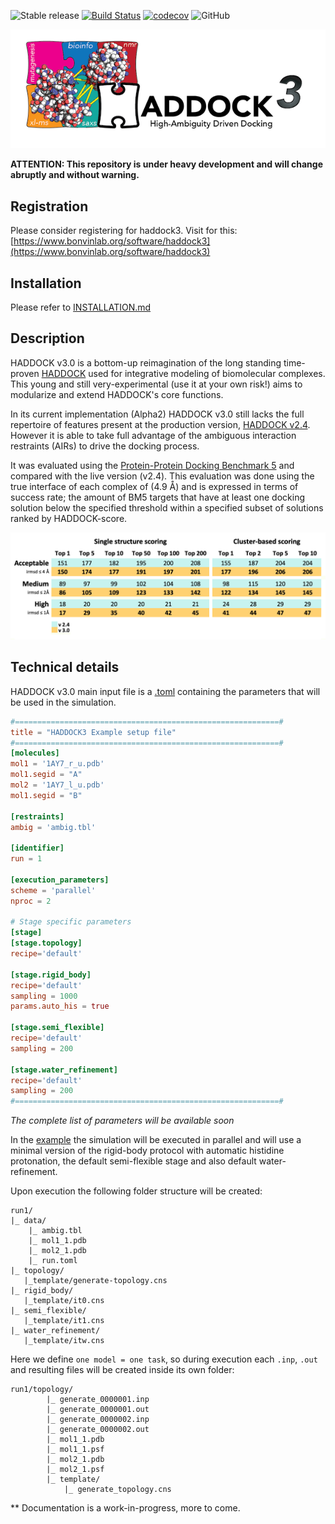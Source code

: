 ![Stable release](https://badgen.net/badge/release/3.0.a2/orange)
[![Build Status](http://alembick.science.uu.nl:8080/buildStatus/icon?job=haddock3%2Fmaster)](http://alembick.science.uu.nl:8080/job/haddock3/job/master/)
[![codecov](https://codecov.io/gh/haddocking/haddock3/branch/master/graph/badge.svg?token=K2UshyxoRu)](https://codecov.io/gh/haddocking/haddock3)
![GitHub](https://img.shields.io/github/license/haddocking/haddock3?color=blue)

![HADDOCK3](docs/media/HADDOCK3-logo.png)


**ATTENTION: This repository is under heavy development and will change abruptly and without warning.**

## Registration

Please consider registering for haddock3. Visit for this: [https://www.bonvinlab.org/software/haddock3](https://www.bonvinlab.org/software/haddock3)

## Installation

Please refer to [INSTALLATION.md](INSTALLATION.md)

## Description

HADDOCK v3.0 is a bottom-up reimagination of the long standing time-proven [HADDOCK](http://www.bonvinlab.org/software) used for integrative modeling of biomolecular complexes.
This young and still very-experimental (use it at your own risk!) aims to modularize and extend HADDOCK's core functions.

In its current implementation (Alpha2) HADDOCK v3.0 still lacks the full repertoire of features present at the production version, [HADDOCK v2.4](https://wenmr.science.uu.nl/haddock2.4/).
However it is able to take full advantage of the ambiguous interaction restraints (AIRs) to drive the docking process.

It was evaluated using the [Protein-Protein Docking Benchmark 5](https://github.com/haddocking/BM5-clean) and compared with the live version (v2.4).
This evaluation was done using the true interface of each complex of (4.9 Å) and is expressed in terms of success rate; the amount of BM5 targets that have at least one docking solution below the specified threshold within a specified subset of solutions ranked by HADDOCK-score.

![BM5](docs/media/haddock3-0-0-alpha2-BM5.png)


## Technical details
HADDOCK v3.0 main input file is a [.toml](https://github.com/toml-lang/toml) containing the parameters that will be used in the simulation.

```toml
#===========================================================#
title = "HADDOCK3 Example setup file"
#===========================================================#
[molecules]
mol1 = '1AY7_r_u.pdb'
mol1.segid = "A"
mol2 = '1AY7_l_u.pdb'
mol1.segid = "B"

[restraints]
ambig = 'ambig.tbl'

[identifier]
run = 1

[execution_parameters]
scheme = 'parallel'
nproc = 2

# Stage specific parameters
[stage]
[stage.topology]
recipe='default'

[stage.rigid_body]
recipe='default'
sampling = 1000
params.auto_his = true

[stage.semi_flexible]
recipe='default'
sampling = 200

[stage.water_refinement]
recipe='default'
sampling = 200
#===========================================================#
```

*The complete list of parameters will be available soon* 

In the [example](examples/protein-protein) the simulation will be executed in parallel and will use a minimal version of the rigid-body protocol with automatic histidine protonation, the default semi-flexible stage and also default water-refinement.

Upon execution the following folder structure will be created:

```
run1/
|_ data/
    |_ ambig.tbl
    |_ mol1_1.pdb
    |_ mol2_1.pdb
    |_ run.toml
|_ topology/
   |_template/generate-topology.cns
|_ rigid_body/
   |_template/it0.cns
|_ semi_flexible/
   |_template/it1.cns
|_ water_refinement/
   |_template/itw.cns
```

Here we define `one model = one task`, so during execution each `.inp`, `.out` and resulting files will be created 
inside its own folder:

```
run1/topology/
        |_ generate_0000001.inp
        |_ generate_0000001.out
        |_ generate_0000002.inp
        |_ generate_0000002.out
        |_ mol1_1.pdb
        |_ mol1_1.psf
        |_ mol2_1.pdb
        |_ mol2_1.psf
        |_ template/
            |_ generate_topology.cns
```


** Documentation is a work-in-progress, more to come.
